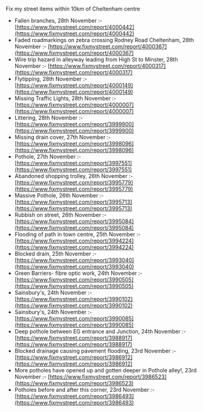 Fix my street items within 10km of Cheltenham centre

<!-- fix_marker starts -->

- Fallen branches, 28th November :- [https://www.fixmystreet.com/report/4000442](https://www.fixmystreet.com/report/4000442)
- Faded roadmarkings on zebra crossing Rodney Road Cheltenham, 28th November :- [https://www.fixmystreet.com/report/4000367](https://www.fixmystreet.com/report/4000367)
- Wire trip hazard in alleyway leading from High St to Minster, 28th November :- [https://www.fixmystreet.com/report/4000317](https://www.fixmystreet.com/report/4000317)
- Flytipping, 28th November :- [https://www.fixmystreet.com/report/4000149](https://www.fixmystreet.com/report/4000149)
- Missing Traffic Lights, 28th November :- [https://www.fixmystreet.com/report/4000007](https://www.fixmystreet.com/report/4000007)
- Littering, 28th November :- [https://www.fixmystreet.com/report/3999900](https://www.fixmystreet.com/report/3999900)
- Missing drain cover, 27th November :- [https://www.fixmystreet.com/report/3998096](https://www.fixmystreet.com/report/3998096)
- Pothole, 27th November :- [https://www.fixmystreet.com/report/3997551](https://www.fixmystreet.com/report/3997551)
- Abandoned shopping trolley, 26th November :- [https://www.fixmystreet.com/report/3995779](https://www.fixmystreet.com/report/3995779)
- Massive Pothole, 26th November :- [https://www.fixmystreet.com/report/3995713](https://www.fixmystreet.com/report/3995713)
- Rubbish on street, 26th November :- [https://www.fixmystreet.com/report/3995084](https://www.fixmystreet.com/report/3995084)
- Flooding of path in town centre, 25th November :- [https://www.fixmystreet.com/report/3994224](https://www.fixmystreet.com/report/3994224)
- Blocked drain, 25th November :- [https://www.fixmystreet.com/report/3993040](https://www.fixmystreet.com/report/3993040)
- Green Barriers- fibre optic work, 24th November :- [https://www.fixmystreet.com/report/3990505](https://www.fixmystreet.com/report/3990505)
- Sainsbury's, 24th November :- [https://www.fixmystreet.com/report/3990102](https://www.fixmystreet.com/report/3990102)
- Sainsbury's, 24th November :- [https://www.fixmystreet.com/report/3990085](https://www.fixmystreet.com/report/3990085)
- Deep pothole between EG entrance and Junction, 24th November :- [https://www.fixmystreet.com/report/3988917](https://www.fixmystreet.com/report/3988917)
- Blocked drainage causing pavement flooding, 23rd November :- [https://www.fixmystreet.com/report/3986912](https://www.fixmystreet.com/report/3986912)
- More potholes have opened up and gotten deeper in Pothole alley!, 23rd November :- [https://www.fixmystreet.com/report/3986523](https://www.fixmystreet.com/report/3986523)
- Potholes before and after this corner, 23rd November :- [https://www.fixmystreet.com/report/3986493](https://www.fixmystreet.com/report/3986493)

<!-- fix_marker ends -->